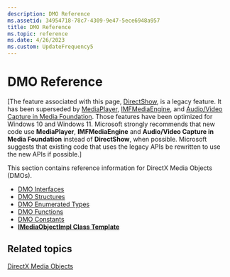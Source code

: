 ```yaml
---
description: DMO Reference
ms.assetid: 34954718-78c7-4309-9e47-5ece6948a957
title: DMO Reference
ms.topic: reference
ms.date: 4/26/2023
ms.custom: UpdateFrequency5
---
```


# DMO Reference

\[The feature associated with this page, [DirectShow](/windows/win32/directshow/directshow), is a legacy feature. It has been superseded by [MediaPlayer](/uwp/api/Windows.Media.Playback.MediaPlayer), [IMFMediaEngine](/windows/win32/api/mfmediaengine/nn-mfmediaengine-imfmediaengine), and [Audio/Video Capture in Media Foundation](/windows/win32/medfound/audio-video-capture-in-media-foundation). Those features have been optimized for Windows 10 and Windows 11. Microsoft strongly recommends that new code use **MediaPlayer**, **IMFMediaEngine** and **Audio/Video Capture in Media Foundation** instead of **DirectShow**, when possible. Microsoft suggests that existing code that uses the legacy APIs be rewritten to use the new APIs if possible.\]

This section contains reference information for DirectX Media Objects (DMOs).

-   [DMO Interfaces](dmo-interfaces.md)
-   [DMO Structures](dmo-structures.md)
-   [DMO Enumerated Types](dmo-enumerated-types.md)
-   [DMO Functions](dmo-functions.md)
-   [DMO Constants](dmo-constants.md)
-   [**IMediaObjectImpl Class Template**](imediaobjectimpl-class-template.md)

## Related topics

<dl> <dt>

[DirectX Media Objects](directx-media-objects.md)
</dt> </dl>

 

 



